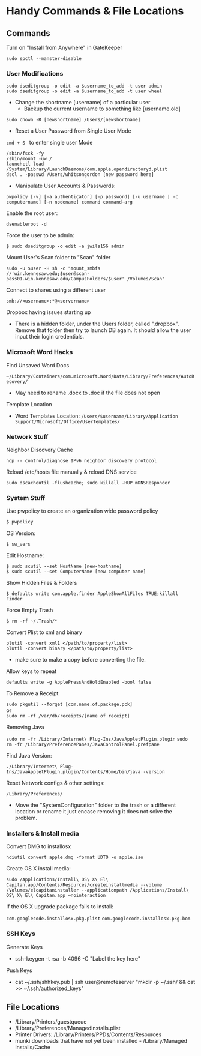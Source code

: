 # Handy Commands & File Locations

## Commands

Turn on "Install from Anywhere" in GateKeeper

`sudo spctl --manster-disable`

### User Modifications

`sudo dseditgroup -o edit -a $username_to_add -t user admin`  
`sudo dseditgroup -o edit -a $username_to_add -t user wheel`  

- Change the shortname (username) of a particular user
  - Backup the current username to something like [username.old]

`sudo chown -R [newshortname] /Users/[newshortname]`

- Reset a User Password from Single User Mode

`cmd + S ` to enter single user Mode

    /sbin/fsck -fy
    /sbin/mount -uw /
    launchctl load /System/Library/LaunchDaemons/com.apple.opendirectoryd.plist
    dscl . -passwd /Users/whitsongordon [new password here]

- Manipulate User Accounts & Passwords:

`pwpolicy [-v] [-a authenticator] [-p password] [-u username | -c computername]
                [-n nodename] command command-arg`

Enable the root user:

`dsenableroot -d`

Force the user to be admin:  

`$ sudo dseditgroup -o edit -a jwils156 admin`

Mount User's Scan folder to "Scan" folder

    sudo -u $user -H sh -c "mount_smbfs
    //'win.kennesaw.edu;$user@scan-pass01.win.kennesaw.edu/CampusFolders/$user' /Volumes/Scan"

Connect to shares using a different user

`smb://<username>:*@<servername>`

Dropbox having issues starting up

- There is a hidden folder, under the Users folder, called ".dropbox".
Remove that folder then try to launch DB again. It should allow the user
input their login credentials.

### Microsoft Word Hacks

Find Unsaved Word Docs

`~/Library/Containers/com.microsoft.Word/Data/Library/Preferences/AutoRecovery/`

- May need to rename .docx to .doc if the file does not open  

Template Location

- Word Templates Location: `/Users/$username/Library/Application Support/Microsoft/Office/UserTemplates/`

### Network Stuff

Neighbor Discovery Cache

`ndp -- control/diagnose IPv6 neighbor discovery protocol`

Reload /etc/hosts file manually & reload DNS service

`sudo dscacheutil -flushcache; sudo killall -HUP mDNSResponder`

### System Stuff

Use pwpolicy to create an organization wide password policy

`$ pwpolicy`

OS Version:

`$ sw_vers`

Edit Hostname:

`$ sudo scutil --set HostName [new-hostname]`  
`$ sudo scutil --set ComputerName [new computer name]`

Show Hidden Files & Folders

`$ defaults write com.apple.finder AppleShowAllFiles TRUE;killall Finder`

Force Empty Trash

`$ rm -rf ~/.Trash/*`

Convert Plist to xml and binary

`plutil -convert xml1 </path/to/property/list>`  
`plutil -convert binary </path/to/property/list>`

- make sure to make a copy before converting the file.

Allow keys to repeat

`defaults write -g ApplePressAndHoldEnabled -bool false`

To Remove a Receipt

`sudo pkgutil --forget [com.name.of.package.pck]`  
or   
`sudo rm -rf /var/db/receipts/[name of receipt]`

Removing Java

`sudo rm -fr /Library/Internet\ Plug-Ins/JavaAppletPlugin.plugin`
`sudo rm -fr /Library/PreferencePanes/JavaControlPanel.prefpane`

Find Java Version:

`./Library/Internet\
Plug-Ins/JavaAppletPlugin.plugin/Contents/Home/bin/java -version`

Reset Network configs & other settings:

`/Library/Preferences/`

- Move the "SystemConfiguration" folder to the trash or a different
location or rename it just encase removing it does not solve the problem.

### Installers & Install media

Convert DMG to installosx

`hdiutil convert apple.dmg -format UDTO -o apple.iso`

Create OS X install media:

`sudo /Applications/Install\ OS\ X\ El\
    Capitan.app/Contents/Resources/createinstallmedia --volume
    /Volumes/elcapitaninstaller --applicationpath /Applications/Install\ OS\
    X\ El\ Capitan.app –nointeraction`

If the OS X upgrade package fails to install:

`com.googlecode.installosx.pkg.plist`
`com.googlecode.installosx.pkg.bom`

### SSH Keys

Generate Keys

- ssh-keygen -t rsa -b 4096 -C "Label the key here"

Push Keys

- cat ~/.ssh/shhkey.pub | ssh user@remoteserver "mkdir -p ~/.ssh/ && cat >> ~/.ssh/authorized_keys"

## File Locations


- /Library/Printers/guestqueue
- /Library/Preferences/ManagedInstalls.plist
- Printer Drivers: /Library/Printers/PPDs/Contents/Resources
- munki downloads that have not yet been installed - /Library/Managed\
Installs/Cache
